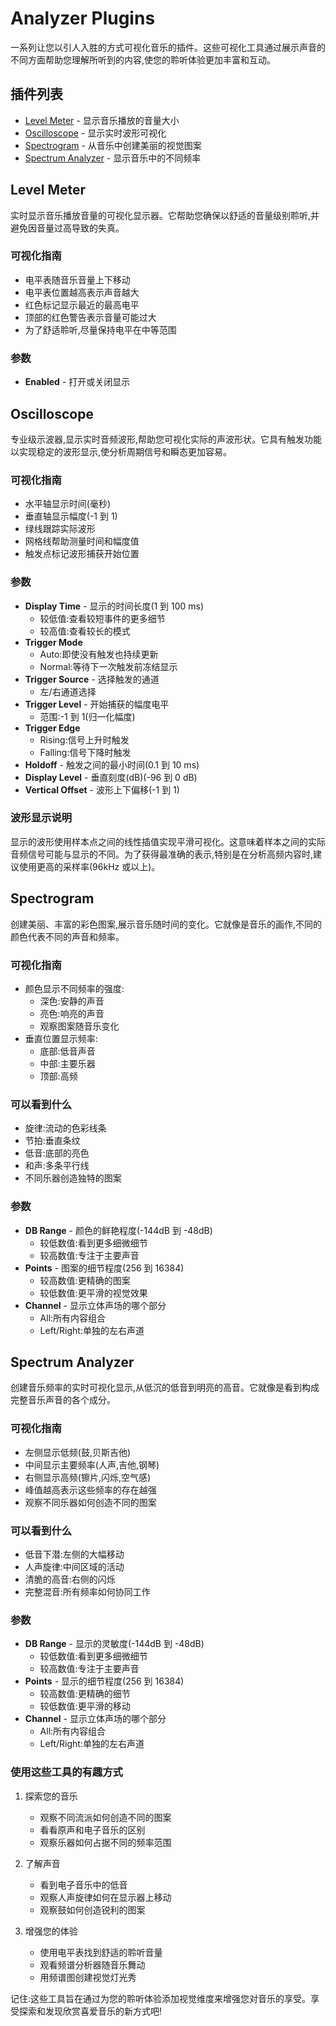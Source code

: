 # Analyzer Plugins

一系列让您以引人入胜的方式可视化音乐的插件。这些可视化工具通过展示声音的不同方面帮助您理解所听到的内容,使您的聆听体验更加丰富和互动。

## 插件列表

- [Level Meter](#level-meter) - 显示音乐播放的音量大小
- [Oscilloscope](#oscilloscope) - 显示实时波形可视化
- [Spectrogram](#spectrogram) - 从音乐中创建美丽的视觉图案
- [Spectrum Analyzer](#spectrum-analyzer) - 显示音乐中的不同频率

## Level Meter

实时显示音乐播放音量的可视化显示器。它帮助您确保以舒适的音量级别聆听,并避免因音量过高导致的失真。

### 可视化指南
- 电平表随音乐音量上下移动
- 电平表位置越高表示声音越大
- 红色标记显示最近的最高电平
- 顶部的红色警告表示音量可能过大
- 为了舒适聆听,尽量保持电平在中等范围

### 参数
- **Enabled** - 打开或关闭显示

## Oscilloscope

专业级示波器,显示实时音频波形,帮助您可视化实际的声波形状。它具有触发功能以实现稳定的波形显示,使分析周期信号和瞬态更加容易。

### 可视化指南
- 水平轴显示时间(毫秒)
- 垂直轴显示幅度(-1 到 1)
- 绿线跟踪实际波形
- 网格线帮助测量时间和幅度值
- 触发点标记波形捕获开始位置

### 参数
- **Display Time** - 显示的时间长度(1 到 100 ms)
  - 较低值:查看较短事件的更多细节
  - 较高值:查看较长的模式
- **Trigger Mode**
  - Auto:即使没有触发也持续更新
  - Normal:等待下一次触发前冻结显示
- **Trigger Source** - 选择触发的通道
  - 左/右通道选择
- **Trigger Level** - 开始捕获的幅度电平
  - 范围:-1 到 1(归一化幅度)
- **Trigger Edge**
  - Rising:信号上升时触发
  - Falling:信号下降时触发
- **Holdoff** - 触发之间的最小时间(0.1 到 10 ms)
- **Display Level** - 垂直刻度(dB)(-96 到 0 dB)
- **Vertical Offset** - 波形上下偏移(-1 到 1)

### 波形显示说明
显示的波形使用样本点之间的线性插值实现平滑可视化。这意味着样本之间的实际音频信号可能与显示的不同。为了获得最准确的表示,特别是在分析高频内容时,建议使用更高的采样率(96kHz 或以上)。

## Spectrogram

创建美丽、丰富的彩色图案,展示音乐随时间的变化。它就像是音乐的画作,不同的颜色代表不同的声音和频率。

### 可视化指南
- 颜色显示不同频率的强度:
  - 深色:安静的声音
  - 亮色:响亮的声音
  - 观察图案随音乐变化
- 垂直位置显示频率:
  - 底部:低音声音
  - 中部:主要乐器
  - 顶部:高频

### 可以看到什么
- 旋律:流动的色彩线条
- 节拍:垂直条纹
- 低音:底部的亮色
- 和声:多条平行线
- 不同乐器创造独特的图案

### 参数
- **DB Range** - 颜色的鲜艳程度(-144dB 到 -48dB)
  - 较低数值:看到更多细微细节
  - 较高数值:专注于主要声音
- **Points** - 图案的细节程度(256 到 16384)
  - 较高数值:更精确的图案
  - 较低数值:更平滑的视觉效果
- **Channel** - 显示立体声场的哪个部分
  - All:所有内容组合
  - Left/Right:单独的左右声道

## Spectrum Analyzer

创建音乐频率的实时可视化显示,从低沉的低音到明亮的高音。它就像是看到构成完整音乐声音的各个成分。

### 可视化指南
- 左侧显示低频(鼓,贝斯吉他)
- 中间显示主要频率(人声,吉他,钢琴)
- 右侧显示高频(镲片,闪烁,空气感)
- 峰值越高表示这些频率的存在越强
- 观察不同乐器如何创造不同的图案

### 可以看到什么
- 低音下潜:左侧的大幅移动
- 人声旋律:中间区域的活动
- 清脆的高音:右侧的闪烁
- 完整混音:所有频率如何协同工作

### 参数
- **DB Range** - 显示的灵敏度(-144dB 到 -48dB)
  - 较低数值:看到更多细微细节
  - 较高数值:专注于主要声音
- **Points** - 显示的细节程度(256 到 16384)
  - 较高数值:更精确的细节
  - 较低数值:更平滑的移动
- **Channel** - 显示立体声场的哪个部分
  - All:所有内容组合
  - Left/Right:单独的左右声道

### 使用这些工具的有趣方式

1. 探索您的音乐
   - 观察不同流派如何创造不同的图案
   - 看看原声和电子音乐的区别
   - 观察乐器如何占据不同的频率范围

2. 了解声音
   - 看到电子音乐中的低音
   - 观察人声旋律如何在显示器上移动
   - 观察鼓如何创造锐利的图案

3. 增强您的体验
   - 使用电平表找到舒适的聆听音量
   - 观看频谱分析器随音乐舞动
   - 用频谱图创建视觉灯光秀

记住:这些工具旨在通过为您的聆听体验添加视觉维度来增强您对音乐的享受。享受探索和发现欣赏喜爱音乐的新方式吧!